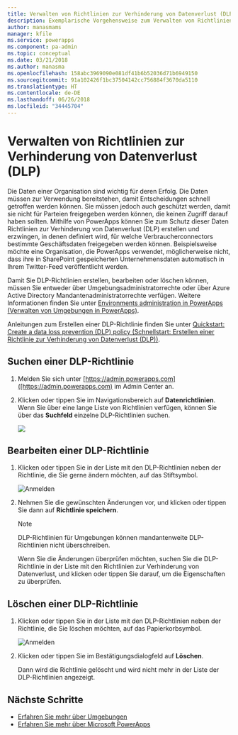 ```yaml
---
title: Verwalten von Richtlinien zur Verhinderung von Datenverlust (DLP) | Microsoft-Dokumentation
description: Exemplarische Vorgehensweise zum Verwalten von Richtlinien zur Verhinderung von Datenverlust für PowerApps.
author: manasmams
manager: kfile
ms.service: powerapps
ms.component: pa-admin
ms.topic: conceptual
ms.date: 03/21/2018
ms.author: manasma
ms.openlocfilehash: 158abc3969090e081df41b6b52036d71b6949150
ms.sourcegitcommit: 91a102426f1bc37504142cc756884f3670da5110
ms.translationtype: HT
ms.contentlocale: de-DE
ms.lasthandoff: 06/26/2018
ms.locfileid: "34445704"
---
```

# <a name="manage-data-loss-prevention-dlp-policies"></a>Verwalten von Richtlinien zur Verhinderung von Datenverlust (DLP)
Die Daten einer Organisation sind wichtig für deren Erfolg. Die Daten müssen zur Verwendung bereitstehen, damit Entscheidungen schnell getroffen werden können. Sie müssen jedoch auch geschützt werden, damit sie nicht für Parteien freigegeben werden können, die keinen Zugriff darauf haben sollten. Mithilfe von PowerApps können Sie zum Schutz dieser Daten Richtlinien zur Verhinderung von Datenverlust (DLP) erstellen und erzwingen, in denen definiert wird, für welche Verbraucherconnectors bestimmte Geschäftsdaten freigegeben werden können. Beispielsweise möchte eine Organisation, die PowerApps verwendet, möglicherweise nicht, dass ihre in SharePoint gespeicherten Unternehmensdaten automatisch in Ihrem Twitter-Feed veröffentlicht werden.

Damit Sie DLP-Richtlinien erstellen, bearbeiten oder löschen können, müssen Sie entweder über Umgebungsadministratorrechte oder über Azure Active Directory Mandantenadministratorrechte verfügen. Weitere Informationen finden Sie unter [Environments administration in PowerApps (Verwalten von Umgebungen in PowerApps)](environments-administration.md).

Anleitungen zum Erstellen einer DLP-Richtlinie finden Sie unter [Quickstart: Create a data loss prevention (DLP) policy (Schnellstart: Erstellen einer Richtlinie zur Verhinderung von Datenverlust (DLP))](create-dlp-policy.md).

## <a name="find-a-dlp-policy"></a>Suchen einer DLP-Richtlinie
1. Melden Sie sich unter [https://admin.powerapps.com]([https://admin.powerapps.com) im Admin Center an.
2. Klicken oder tippen Sie im Navigationsbereich auf **Datenrichtlinien**. Wenn Sie über eine lange Liste von Richtlinien verfügen, können Sie über das **Suchfeld** einzelne DLP-Richtlinien suchen.

    ![](./media/prevent-data-loss/data-policies.png)

## <a name="edit-a-dlp-policy"></a>Bearbeiten einer DLP-Richtlinie
1. Klicken oder tippen Sie in der Liste mit den DLP-Richtlinien neben der Richtlinie, die Sie gerne ändern möchten, auf das Stiftsymbol.

    ![Anmelden](./media/prevent-data-loss/3.png)
2. Nehmen Sie die gewünschten Änderungen vor, und klicken oder tippen Sie dann auf **Richtlinie speichern**.

    > [!NOTE]
    > DLP-Richtlinien für Umgebungen können mandantenweite DLP-Richtlinien nicht überschreiben.
    >
    >

    Wenn Sie die Änderungen überprüfen möchten, suchen Sie die DLP-Richtlinie in der Liste mit den Richtlinien zur Verhinderung von Datenverlust, und klicken oder tippen Sie darauf, um die Eigenschaften zu überprüfen.

## <a name="delete-a-dlp-policy"></a>Löschen einer DLP-Richtlinie
1. Klicken oder tippen Sie in der Liste mit den DLP-Richtlinien neben der Richtlinie, die Sie löschen möchten, auf das Papierkorbsymbol.

    ![Anmelden](./media/prevent-data-loss/3-delete.png)
4. Klicken oder tippen Sie im Bestätigungsdialogfeld auf **Löschen**.

    Dann wird die Richtlinie gelöscht und wird nicht mehr in der Liste der DLP-Richtlinien angezeigt.

## <a name="next-steps"></a>Nächste Schritte
* [Erfahren Sie mehr über Umgebungen](environments-administration.md)
* [Erfahren Sie mehr über Microsoft PowerApps](../maker/canvas-apps/getting-started.md)

